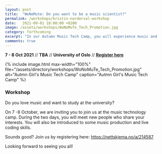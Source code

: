 ```yaml
---
layout: post
title:  "WoNoMute: Do you want to be a music scientist?"
permalink: /workshops/kristin-norderval-workshop
date:   2021-09-01 18:00:00 +0200
image: /assets/workshops/WoNoMuTe_Tech_Promotion.jpg
category: forthcoming
excerpt: "In our Autumn Music Tech Camp, you will experience music and creativity in a new way."
comments: true
---
```


**7 - 8 Oct 2021** // **TBA** // **University of Oslo** // <strong><a href="https://nettskjema.no/a/214587 /1">Register here</a></strong>

{% include image.html
max-width="100%" file="/assets/directory/workshops/WoNoMuTe_Tech_Promotion.jpg" alt="Autmn Girl's Music Tech Camp"
caption="Autmn Girl's Music Tech Camp" %}

### Workshop

Do you love music and want to study at the university?

On 7 -8 October, we are inviting you to join us at the music technology camp. During the two days, you will meet new people who share your interests. You will also be introduced to some music production and live coding skills.

Sounds good? Join us by registering here: https://nettskjema.no/a/214587

Looking forward to seeing you all!
